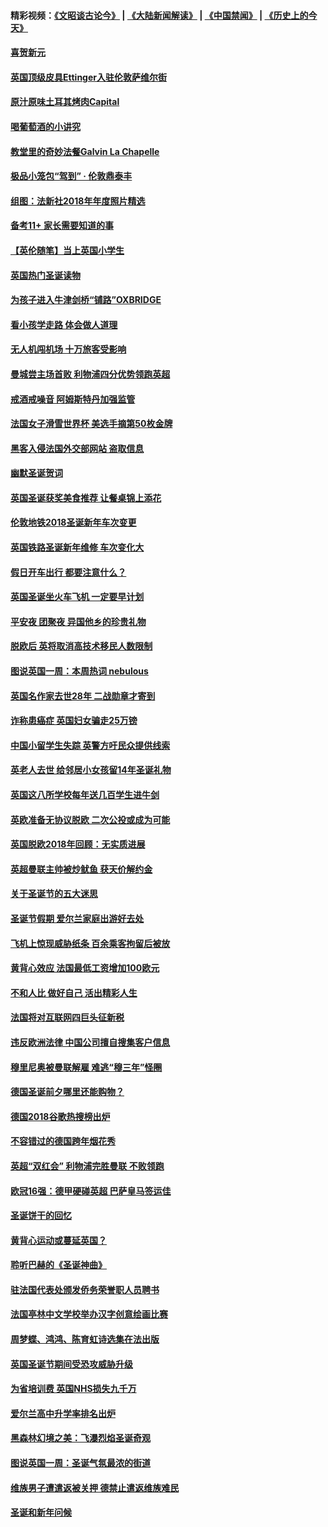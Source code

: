#### 精彩视频：[《文昭谈古论今》](https://github.com/gfw-breaker/wenzhao/blob/master/README.md?t=01010031) | [《大陆新闻解读》](https://github.com/gfw-breaker/ntdtv-comedy/blob/master/README.md?t=01010031) | [《中国禁闻》](https://github.com/gfw-breaker/ntdtv-news/blob/master/README.md?t=01010031) | [《历史上的今天》](https://github.com/gfw-breaker/today-in-history/blob/master/README.md?t=01010031) 

#### [喜贺新元](../pages/nsc974/n10936605.md?t=01010031) 

#### [英国顶级皮具Ettinger入驻伦敦萨维尔街](../pages/nsc974/n10936595.md?t=01010031) 

#### [原汁原味土耳其烤肉Capital](../pages/nsc974/n10936573.md?t=01010031) 

#### [喝葡萄酒的小讲究](../pages/nsc974/n10936535.md?t=01010031) 

#### [教堂里的奇妙法餐Galvin La Chapelle](../pages/nsc974/n10935913.md?t=01010031) 

#### [极品小笼包“驾到” · 伦敦鼎泰丰](../pages/nsc974/n10935791.md?t=01010031) 

#### [组图：法新社2018年年度照片精选](../pages/nsc974/n10935213.md?t=01010031) 

#### [备考11+ 家长需要知道的事](../pages/nsc974/n10934312.md?t=01010031) 

#### [【英伦随笔】当上英国小学生](../pages/nsc974/n10934305.md?t=01010031) 

#### [英国热门圣诞读物](../pages/nsc974/n10934285.md?t=01010031) 

#### [为孩子进入牛津剑桥“铺路”OXBRIDGE](../pages/nsc974/n10934233.md?t=01010031) 

#### [看小孩学走路 体会做人道理](../pages/nsc974/n10934169.md?t=01010031) 

#### [无人机闯机场  十万旅客受影响](../pages/nsc974/n10934028.md?t=01010031) 

#### [曼城尝主场首败 利物浦四分优势领跑英超](../pages/nsc974/n10932818.md?t=01010031) 

#### [戒酒戒噪音 阿姆斯特丹加强监管](../pages/nsc974/n10928070.md?t=01010031) 

#### [法国女子滑雪世界杯 美选手摘第50枚金牌](../pages/nsc974/n10927351.md?t=01010031) 

#### [黑客入侵法国外交部网站 盗取信息](../pages/nsc974/n10927269.md?t=01010031) 

#### [幽默圣诞贺词](../pages/nsc974/n10926672.md?t=01010031) 

#### [英国圣诞获奖美食推荐 让餐桌锦上添花](../pages/nsc974/n10926641.md?t=01010031) 

#### [伦敦地铁2018圣诞新年车次变更](../pages/nsc974/n10926629.md?t=01010031) 

#### [英国铁路圣诞新年维修 车次变化大](../pages/nsc974/n10926618.md?t=01010031) 

#### [假日开车出行 都要注意什么？](../pages/nsc974/n10926610.md?t=01010031) 

#### [英国圣诞坐火车飞机 一定要早计划](../pages/nsc974/n10926599.md?t=01010031) 

#### [平安夜 团聚夜 异国他乡的珍贵礼物](../pages/nsc974/n10925634.md?t=01010031) 

#### [脱欧后 英将取消高技术移民人数限制](../pages/nsc974/n10924981.md?t=01010031) 

#### [图说英国一周：本周热词 nebulous](../pages/nsc974/n10925020.md?t=01010031) 

#### [英国名作家去世28年 二战勋章才寄到](../pages/nsc974/n10925014.md?t=01010031) 

#### [诈称患癌症 英国妇女骗走25万镑](../pages/nsc974/n10925008.md?t=01010031) 

#### [中国小留学生失踪  英警方吁民众提供线索](../pages/nsc974/n10925001.md?t=01010031) 

#### [英老人去世 给邻居小女孩留14年圣诞礼物](../pages/nsc974/n10924997.md?t=01010031) 

#### [英国这八所学校每年送几百学生进牛剑](../pages/nsc974/n10924990.md?t=01010031) 

#### [英欧准备无协议脱欧 二次公投或成为可能](../pages/nsc974/n10923373.md?t=01010031) 

#### [英国脱欧2018年回顾：无实质进展](../pages/nsc974/n10923355.md?t=01010031) 

#### [英超曼联主帅被炒鱿鱼 获天价解约金](../pages/nsc974/n10922656.md?t=01010031) 

#### [关于圣诞节的五大迷思](../pages/nsc974/n10919864.md?t=01010031) 

#### [圣诞节假期 爱尔兰家庭出游好去处](../pages/nsc974/n10919966.md?t=01010031) 

#### [飞机上惊现威胁纸条 百余乘客拘留后被放](../pages/nsc974/n10920081.md?t=01010031) 

#### [黄背心效应 法国最低工资增加100欧元](../pages/nsc974/n10919737.md?t=01010031) 

#### [不和人比 做好自己 活出精彩人生](../pages/nsc974/n10920053.md?t=01010031) 

#### [法国将对互联网四巨头征新税](../pages/nsc974/n10919837.md?t=01010031) 

#### [违反欧洲法律 中国公司擅自搜集客户信息](../pages/nsc974/n10918199.md?t=01010031) 

#### [穆里尼奥被曼联解雇 难逃“穆三年”怪圈](../pages/nsc974/n10919101.md?t=01010031) 

#### [德国圣诞前夕哪里还能购物？](../pages/nsc974/n10918186.md?t=01010031) 

#### [德国2018谷歌热搜榜出炉](../pages/nsc974/n10918077.md?t=01010031) 

#### [不容错过的德国跨年烟花秀](../pages/nsc974/n10917989.md?t=01010031) 

#### [英超“双红会” 利物浦完胜曼联 不败领跑](../pages/nsc974/n10917557.md?t=01010031) 

#### [欧冠16强：德甲硬碰英超 巴萨皇马签运佳](../pages/nsc974/n10917207.md?t=01010031) 

#### [圣诞饼干的回忆](../pages/nsc974/n10916160.md?t=01010031) 

#### [黄背心运动或蔓延英国？](../pages/nsc974/n10915769.md?t=01010031) 

#### [聆听巴赫的《圣诞神曲》](../pages/nsc974/n10910868.md?t=01010031) 

#### [驻法国代表处颁发侨务荣誉职人员聘书](../pages/nsc974/n10912829.md?t=01010031) 

#### [法国亭林中文学校举办汉字创意绘画比赛](../pages/nsc974/n10912809.md?t=01010031) 

#### [周梦蝶、鸿鸿、陈育虹诗选集在法出版](../pages/nsc974/n10912778.md?t=01010031) 

#### [英国圣诞节期间受恐攻威胁升级](../pages/nsc974/n10911486.md?t=01010031) 

#### [为省培训费  英国NHS损失九千万](../pages/nsc974/n10911478.md?t=01010031) 

#### [爱尔兰高中升学率排名出炉](../pages/nsc974/n10910761.md?t=01010031) 

#### [黑森林幻境之美：飞瀑烈焰圣诞奇观](../pages/nsc974/n10909442.md?t=01010031) 

#### [图说英国一周：圣诞气氛最浓的街道](../pages/nsc974/n10909173.md?t=01010031) 

#### [维族男子遭遣返被关押 德禁止遣返维族难民](../pages/nsc974/n10908943.md?t=01010031) 

#### [圣诞和新年问候](../pages/nsc974/n10909160.md?t=01010031) 

